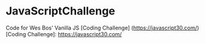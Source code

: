 # JavaScriptChallenge
Code for Wes Bos' Vanilla JS [Coding Challenge] (https://javascript30.com/)
[Coding Challenge]: https://javascript30.com/
